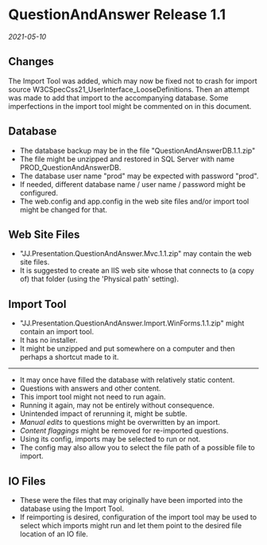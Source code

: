 QuestionAndAnswer Release 1.1
=============================

*2021-05-10*

Changes
-------

The Import Tool was added, which may now be fixed not to crash for import source W3CSpecCss21_UserInterface_LooseDefinitions. Then an attempt was made to add that import to the accompanying database. Some imperfections in the import tool might be commented on in this document.

Database
--------

- The database backup may be in the file "QuestionAndAnswerDB.1.1.zip"
- The file might be unzipped and restored in SQL Server with name PROD_QuestionAndAnswerDB.
- The database user name "prod" may be expected with password "prod".
- If needed, different database name / user name / password might be configured.
- The web.config and app.config in the web site files and/or import tool might be changed for that.

Web Site Files
--------------

- "JJ.Presentation.QuestionAndAnswer.Mvc.1.1.zip" may contain the web site files.
- It is suggested to create an IIS web site whose that connects to (a copy of) that folder (using the 'Physical path' setting).

Import Tool
-----------

- "JJ.Presentation.QuestionAndAnswer.Import.WinForms.1.1.zip" might contain an import tool.
- It has no installer.
- It might be unzipped and put somewhere on a computer and then perhaps a shortcut made to it.

-----

- It may once have filled the database with relatively static content.
- Questions with answers and other content.
- This import tool might not need to run again.
- Running it again, may not be entirely without consequence.
- Unintended impact of rerunning it, might be subtle.
- *Manual edits* to questions might be overwritten by an import.
- *Content flaggings* might be removed for re-imported questions.
- Using its config, imports may be selected to run or not.
- The config may also allow you to select the file path of a possible file to import.

IO Files
--------

- These were the files that may originally have been imported into the database using the Import Tool.
- If reimporting is desired, configuration of the import tool may be used to select which imports might run and let them point to the desired file location of an IO file.